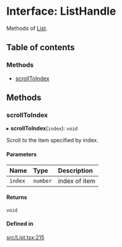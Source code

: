# Interface: ListHandle

Methods of [List](../API.md#list).

## Table of contents

### Methods

- [scrollToIndex](ListHandle.md#scrolltoindex)

## Methods

### scrollToIndex

▸ **scrollToIndex**(`index`): `void`

Scroll to the item specified by index.

#### Parameters

| Name | Type | Description |
| :------ | :------ | :------ |
| `index` | `number` | index of item |

#### Returns

`void`

#### Defined in

[src/List.tsx:215](https://github.com/inokawa/virtua/blob/dd70dd7/src/List.tsx#L215)

